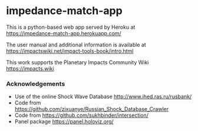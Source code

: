 # impedance-match-app

This is a python-based web app served by Heroku at<br>
https://impedance-match-app.herokuapp.com/

The user manual and additional information is available at<br>
https://impactswiki.net/impact-tools-book/intro.html

This work supports the Planetary Impacts Community Wiki<br>
https://impacts.wiki

### Acknowledgements
* Use of the online Shock Wave Database http://www.ihed.ras.ru/rusbank/ 
* Code from https://github.com/zixuanye/Russian_Shock_Database_Crawler
* Code from https://github.com/sukhbinder/intersection/
* Panel package https://panel.holoviz.org/
